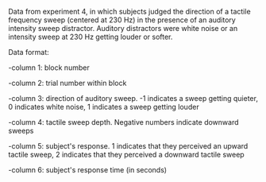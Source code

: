 Data from experiment 4, in which subjects judged the direction of a tactile frequency sweep (centered at 230 Hz) in the presence of an auditory intensity sweep distractor.
Auditory distractors were white noise or an intensity sweep at 230 Hz getting louder or softer.

Data format:

-column 1: block number

-column 2: trial number within block

-column 3: direction of auditory sweep. -1 indicates a sweep getting quieter, 0 indicates white noise, 1 indicates a sweep getting louder

-column 4: tactile sweep depth. Negative numbers indicate downward sweeps

-column 5: subject's response. 1 indicates that they perceived an upward tactile sweep, 2 indicates that they perceived a downward tactile sweep

-column 6: subject's response time (in seconds)
